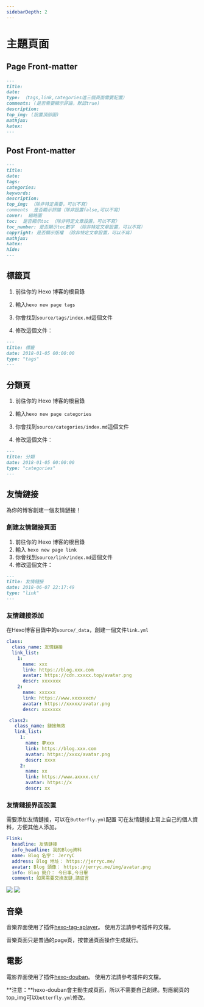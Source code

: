 ```yaml
---
sidebarDepth: 2
---
```


# 主題頁面

## Page Front-matter

```md
---
title:
date:
type: （tags,link,categories這三個頁面需要配置）
comments: (是否需要顯示評論，默認true)
description:
top_img: (設置頂部圖)
mathjax:
katex:
---
```

## Post Front-matter

```md
---
title:
date:
tags:
categories:
keywords:
description:
top_img: （除非特定需要，可以不寫）
comments  是否顯示評論（除非設置false,可以不寫）
cover:  縮略圖
toc:  是否顯示toc （除非特定文章設置，可以不寫）
toc_number: 是否顯示toc數字 （除非特定文章設置，可以不寫）
copyright: 是否顯示版權 （除非特定文章設置，可以不寫）
mathjax:
katex:
hide:
---
```

## 標籤頁

1. 前往你的 Hexo 博客的根目錄

2. 輸入`hexo new page tags`

3. 你會找到`source/tags/index.md`這個文件

4. 修改這個文件：

```md
---
title: 標籤
date: 2018-01-05 00:00:00
type: "tags"
---
```

## 分類頁

1. 前往你的 Hexo 博客的根目錄

2. 輸入`hexo new page categories`

3. 你會找到`source/categories/index.md`這個文件

4. 修改這個文件：

```md
---
title: 分類
date: 2018-01-05 00:00:00
type: "categories"
---
```

## 友情鏈接

為你的博客創建一個友情鏈接！

### 創建友情鏈接頁面

1. 前往你的 Hexo 博客的根目錄
2. 輸入 `hexo new page link`
3. 你會找到`source/link/index.md`這個文件
4. 修改這個文件：

```md
---
title: 友情鏈接
date: 2018-06-07 22:17:49
type: "link"
---
```

### 友情鏈接添加

在Hexo博客目錄中的`source/_data`，創建一個文件`link.yml`

```yml
class:
  class_name: 友情鏈接
  link_list:
    1:
      name: xxx
      link: https://blog.xxx.com
      avatar: https://cdn.xxxxx.top/avatar.png
      descr: xxxxxxx
    2:
      name: xxxxxx
      link: https://www.xxxxxxcn/
      avatar: https://xxxxx/avatar.png
      descr: xxxxxxx  

 class2:
   class_name: 鏈接無效
   link_list:
     1:
       name: 夢xxx
       link: https://blog.xxx.com
       avatar: https://xxxx/avatar.png
       descr: xxxx
     2:
       name: xx
       link: https://www.axxxx.cn/
       avatar: https://x
       descr: xx
```

### 友情鏈接界面設置

需要添加友情鏈接，可以在`Butterfly.yml`配置
可在友情鏈接上寫上自己的個人資料，方便其他人添加。

```yaml
Flink:
  headline: 友情鏈接
  info_headline: 我的Blog資料
  name: Blog 名字： JerryC
  address: Blog 地址： https://jerryc.me/
  avatar: Blog 頭像： https://jerryc.me/img/avatar.png
  info: Blog 簡介： 今日事,今日畢
  comment: 如果需要交換友鏈,請留言
```

![](https://cdn.jsdelivr.net/gh/jerryc127/CDN/img/hexo-theme-butterfly-doc-flink-headline.png)
![](https://cdn.jsdelivr.net/gh/jerryc127/CDN/img/hexo-theme-butterfly-doc-flink.png)

## 音樂

音樂界面使用了插件[hexo-tag-aplayer](https://github.com/MoePlayer/hexo-tag-aplayer)。
使用方法請參考插件的文檔。

音樂頁面只是普通的page頁，按普通頁面操作生成就行。

## 電影

電影界面使用了插件[hexo-douban](https://github.com/mythsman/hexo-douban)。
使用方法請參考插件的文檔。

**注意：**hexo-douban會主動生成頁面，所以不需要自己創建。對應網頁的top_img可以`butterfly.yml`修改。
